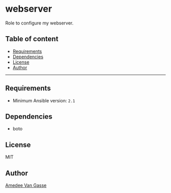 # webserver

Role to configure my webserver.

## Table of content

- [Requirements](#requirements)
- [Dependencies](#dependencies)
- [License](#license)
- [Author](#author)

---

## Requirements

- Minimum Ansible version: `2.1`

## Dependencies

- boto

## License

MIT

## Author

[Amedee Van Gasse](https://amedee.be)
